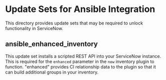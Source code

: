 # Update Sets for Ansible Integration
This directory provides update sets that may be required to unlock functionality in ServiceNow.

## ansible_enhanced_inventory
This update set installs a scripted REST API into your ServiceNow instance. This is required for the `enhanced` parameter in the `now` inventory plugin to function. "enhanced" provides CI relationship data to the plugin so that it can build additional groups in your inventory.